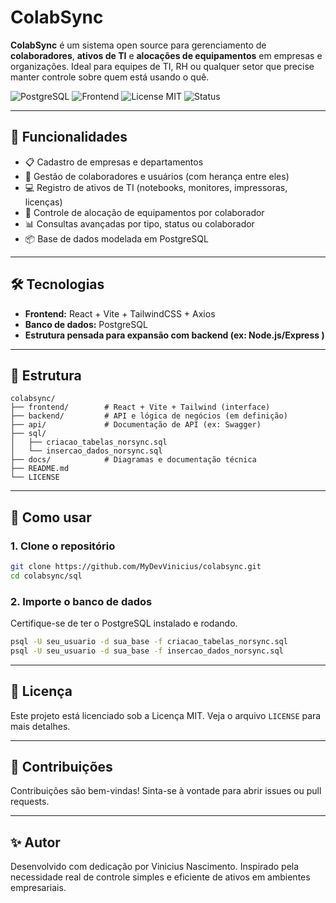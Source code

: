 # ColabSync

**ColabSync** é um sistema open source para gerenciamento de **colaboradores**, **ativos de TI** e **alocações de equipamentos** em empresas e organizações. Ideal para equipes de TI, RH ou qualquer setor que precise manter controle sobre quem está usando o quê.

![PostgreSQL](https://img.shields.io/badge/database-PostgreSQL-blue)
![Frontend](https://img.shields.io/badge/frontend-React%20%2B%20Vite%20%2B%20Tailwind-blueviolet)
![License MIT](https://img.shields.io/badge/license-MIT-green)
![Status](https://img.shields.io/badge/status-em%20desenvolvimento-yellow)

---

## 🚀 Funcionalidades

- 📋 Cadastro de empresas e departamentos
- 👤 Gestão de colaboradores e usuários (com herança entre eles)
- 💻 Registro de ativos de TI (notebooks, monitores, impressoras, licenças)
- 🔄 Controle de alocação de equipamentos por colaborador
- 📊 Consultas avançadas por tipo, status ou colaborador
- 📦 Base de dados modelada em PostgreSQL

---

## 🛠️ Tecnologias

- **Frontend:** React + Vite + TailwindCSS + Axios
- **Banco de dados:** PostgreSQL
- **Estrutura pensada para expansão com backend (ex: Node.js/Express )**

---

## 📂 Estrutura

```
colabsync/
├── frontend/        # React + Vite + Tailwind (interface)
├── backend/         # API e lógica de negócios (em definição)
├── api/             # Documentação de API (ex: Swagger)
├── sql/
│   ├── criacao_tabelas_norsync.sql
│   └── insercao_dados_norsync.sql
├── docs/            # Diagramas e documentação técnica
├── README.md
└── LICENSE
```

---

## 🧪 Como usar

### 1. Clone o repositório

```bash
git clone https://github.com/MyDevVinicius/colabsync.git
cd colabsync/sql
```

### 2. Importe o banco de dados

Certifique-se de ter o PostgreSQL instalado e rodando.

```bash
psql -U seu_usuario -d sua_base -f criacao_tabelas_norsync.sql
psql -U seu_usuario -d sua_base -f insercao_dados_norsync.sql
```

---

## 📄 Licença

Este projeto está licenciado sob a Licença MIT. Veja o arquivo `LICENSE` para mais detalhes.

---

## 🤝 Contribuições

Contribuições são bem-vindas! Sinta-se à vontade para abrir issues ou pull requests.

---

## ✨ Autor

Desenvolvido com dedicação por Vinicius Nascimento. Inspirado pela necessidade real de controle simples e eficiente de ativos em ambientes empresariais.
